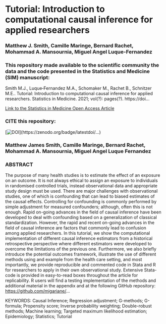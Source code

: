 # Tutorial: Introduction to computational causal inference for applied researchers

### Matthew J. Smith, Camille Maringe, Bernard Rachet, Mohammad A. Mansournia, Miguel Angel Luque-Fernandez 

### This repository made available to the scientific community the data and the code presented in the Statistics and Medicine (SIM) manuscript:

Smith M.J., Luque‐Fernandez M.A., Schomaker M., Rachet B., Schnitzer M.E.. Tutorial: Introduction to computational causal inference for applied researchers. Statistics in Medicine. 2021; vol(?): pages(?). https://doi...   

[Link to the Statistics in Medicine Open Access Article](https://onlinelibrary.wiley.com/doi/full/...)

### CITE this repository:

[![DOI](https://zenodo.org/badge/...)](https://zenodo.org/badge/latestdoi/...)

### Matthew James Smith, Camille Maringe, Bernard Rachet, Mohammad A. Mansournia, Miguel Angel Luque Fernandez

### ABSTRACT
The purpose of many health studies is to estimate the effect of an exposure on an outcome. It is not always ethical to assign an exposure to individuals in randomised controlled trials, instead observational data and appropriate study design must be used. There are major challenges with observational studies, one of which is confounding that can lead to biased estimates of the causal effects. Controlling for confounding is commonly performed by simple adjustment for measured confounders; although, often this is not enough. Rapid on-going advances in the field of causal inference have been developed to deal with confounding based on a generalization of classical standardization. However, the rapid and recent on-going advances in the field of causal inference are factors that commonly lead to confusion among applied researchers. In this tutorial, we show the computational implementation of different causal inference estimators from a historical retrospective perspective where different estimators were developed to overcome the limitations of the previous one. Furthermore, we also briefly introduce the potential outcomes framework, illustrate the use of different methods using and example from the health care setting, and most importantly, we provide reproducible and commented code in Stata and R for researchers to apply in their own observational study. Extensive Stata-code is provided in easy-to-read boxes throughout the article for replicability. R users will find a testing implementation of the methods and additional material in the appendix and at the following GitHub repository: https://github.com/migariane/...

KEYWORDS: Causal Inference; Regression adjustment; G-methods; G-formula; Propensity score; Inverse probability weighting; Double-robust methods; Machine learning; Targeted maximum likelihood estimation;  Epidemiology; Statistics; Tutorial
